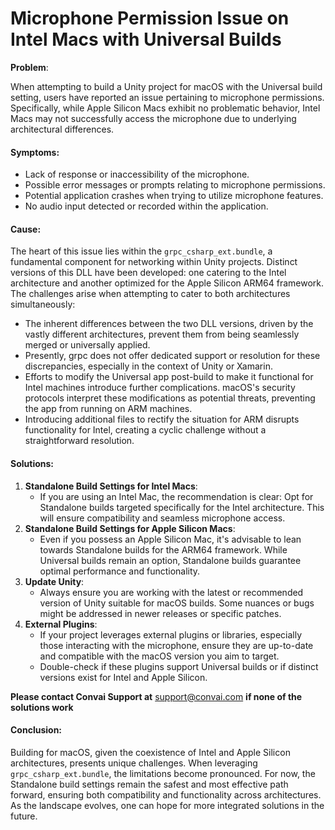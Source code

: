 # Microphone Permission Issue on Intel Macs with Universal Builds

**Problem**:

When attempting to build a Unity project for macOS with the Universal build setting, users have reported an issue pertaining to microphone permissions. Specifically, while Apple Silicon Macs exhibit no problematic behavior, Intel Macs may not successfully access the microphone due to underlying architectural differences.

#### Symptoms:

* Lack of response or inaccessibility of the microphone.
* Possible error messages or prompts relating to microphone permissions.
* Potential application crashes when trying to utilize microphone features.
* No audio input detected or recorded within the application.

#### Cause:

The heart of this issue lies within the `grpc_csharp_ext.bundle`, a fundamental component for networking within Unity projects. Distinct versions of this DLL have been developed: one catering to the Intel architecture and another optimized for the Apple Silicon ARM64 framework. The challenges arise when attempting to cater to both architectures simultaneously:

* The inherent differences between the two DLL versions, driven by the vastly different architectures, prevent them from being seamlessly merged or universally applied.
* Presently, grpc does not offer dedicated support or resolution for these discrepancies, especially in the context of Unity or Xamarin.
* Efforts to modify the Universal app post-build to make it functional for Intel machines introduce further complications. macOS's security protocols interpret these modifications as potential threats, preventing the app from running on ARM machines.
* Introducing additional files to rectify the situation for ARM disrupts functionality for Intel, creating a cyclic challenge without a straightforward resolution.

#### Solutions:

1. **Standalone Build Settings for Intel Macs**:
   * If you are using an Intel Mac, the recommendation is clear: Opt for Standalone builds targeted specifically for the Intel architecture. This will ensure compatibility and seamless microphone access.
2. **Standalone Build Settings for Apple Silicon Macs**:
   * Even if you possess an Apple Silicon Mac, it's advisable to lean towards Standalone builds for the ARM64 framework. While Universal builds remain an option, Standalone builds guarantee optimal performance and functionality.
3. **Update Unity**:
   * Always ensure you are working with the latest or recommended version of Unity suitable for macOS builds. Some nuances or bugs might be addressed in newer releases or specific patches.
4. **External Plugins**:
   * If your project leverages external plugins or libraries, especially those interacting with the microphone, ensure they are up-to-date and compatible with the macOS version you aim to target.
   * Double-check if these plugins support Universal builds or if distinct versions exist for Intel and Apple Silicon.

**Please contact Convai Support at** [support@convai.com](mailto:support@convai.com) **if none of the solutions work**

#### Conclusion:

Building for macOS, given the coexistence of Intel and Apple Silicon architectures, presents unique challenges. When leveraging `grpc_csharp_ext.bundle`, the limitations become pronounced. For now, the Standalone build settings remain the safest and most effective path forward, ensuring both compatibility and functionality across architectures. As the landscape evolves, one can hope for more integrated solutions in the future.
